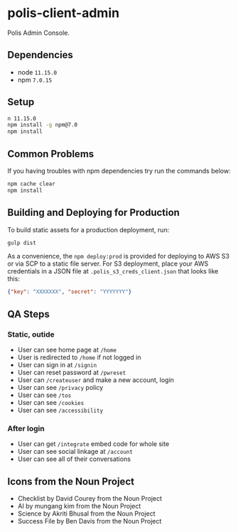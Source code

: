 # polis-client-admin

Polis Admin Console.

## Dependencies

* node `11.15.0`
* npm `7.0.15`

## Setup

```sh
n 11.15.0
npm install -g npm@7.0
npm install
```

## Common Problems

If you having troubles with npm dependencies try run the commands below:

```sh
npm cache clear
npm install
```

## Building and Deploying for Production

To build static assets for a production deployment, run:

```sh
gulp dist
```

As a convenience, the `npm deploy:prod` is provided for deploying to AWS S3 or
via SCP to a static file server. For S3 deployment, place your AWS credentials
in a JSON file at `.polis_s3_creds_client.json` that looks like this:

```json
{"key": "XXXXXXX", "secret": "YYYYYYY"}
```

## QA Steps

### Static, outide

- User can see home page at `/home`
- User is redirected to `/home` if not logged in
- User can sign in at `/signin`
- User can reset password at `/pwreset`
- User can `/createuser` and make a new account, login
- User can see `/privacy` policy
- User can see `/tos`
- User can see `/cookies`
- User can see `/accessibility`

### After login

- User can get `/integrate` embed code for whole site
- User can see social linkage at `/account`
- User can see all of their conversations

## Icons from the Noun Project

* Checklist by David Courey from the Noun Project
* AI by mungang kim from the Noun Project
* Science by Akriti Bhusal from the Noun Project
* Success File by Ben Davis from the Noun Project

